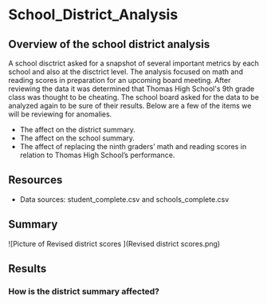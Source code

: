 # School_District_Analysis

## Overview of the school district analysis

A school disctrict asked for a snapshot of several important metrics by each school and also at the disctrict level. The analysis focused on math and reading scores in preparation for an upcoming board meeting. After reviewing the data it was determined that Thomas High School's 9th grade class was thought to be cheating. The school board asked for the data to be analyzed again to be sure of their results. Below are a few of the items we will be reviewing for anomalies.

* The affect on the district summary.
* The affect on the school summary.
* The affect of replacing the ninth graders’ math and reading scores in relation to Thomas High School’s performance.

## Resources

* Data sources: student_complete.csv and schools_complete.csv

## Summary

![Picture of Revised district scores ](Revised district scores.png)



## Results

### How is the district summary affected?
